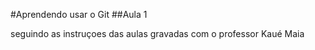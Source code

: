 #Aprendendo usar o Git
##Aula 1

seguindo as instruçoes das aulas gravadas com o professor Kaué Maia
